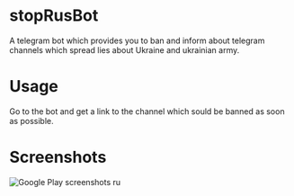 # stopRusBot
A telegram bot which provides you to ban and inform about telegram channels which spread lies about Ukraine and ukrainian army.
# Usage
Go to the bot and get a link to the channel which sould be banned as soon as possible.
# Screenshots
![Google Play screenshots  ru](https://user-images.githubusercontent.com/51232472/161388239-3dbc9a12-44f2-48d1-872d-22a8d71b3395.png)
